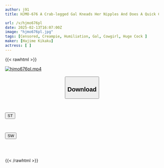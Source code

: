 ```yaml
---
author: j91
title: HJMO-676 A Crab-legged Gal Kneads Her Nipples And Does A Quick Cum Challenge!! If The Mission Is Successful, The Prize Is 1 Million Yen! ...But The Gal's Sensitivity Goes Up From Rubbing Too Much With An Oversized Dick, So She Ignores The Rules And Gets Continuous Creampies In A Cowgirl Position!

url: /v/hjmo676pl
date: 2025-02-13T16:07:00Z
image: "hjmo676pl.jpg"
tags: [Censored, Creampie, Humiliation, Gal, Cowgirl, Huge Cock	]
maker: [Hajime Kikaku]
actress: [ ]
---
```



{{< rawhtml >}}

<div class="video" data-videoid="8J9Pb0J3GvfoBqY">
    <a href="javascript:;">
        <img src="/v/hjmo676pl/hjmo676pl.jpg" width="WIDTH" height="HEIGHT" alt="hjmo676pl.mp4" loading="lazy">
    </a>
</div>

<script type="text/javascript" src="https://j91.asia/asset/on-demand-st.js"></script>

<br>
  <link rel="stylesheet" href="https://j91.asia/asset/bs5.css">
  
  <center>
  <button class="btn btn-primary" type="button" data-bs-toggle="collapse" data-bs-target=".multi-collapse" aria-expanded="false" aria-controls="multiCollapseExample1 multiCollapseExample2"><h2>Download</h2></button></center>
</p>
<div class="row">
  <div class="col">
    <div class="collapse multi-collapse" id="multiCollapseExample1">
      <div class="card card-body">
	      	      <br>
<div class="buttons">  
<p><a href="/v/hjmo676pl/st.html" target="_blank"><button class="btn-hover color-3"><i class="fa fa-download"></i> ST</button></a></p></div>
    </div>
  </div>
</div>
  <div class="col">
    <div class="collapse multi-collapse" id="multiCollapseExample2">
      <div class="card card-body">
	      <br>
<div class="buttons">
<p><a href="/v/hjmo676pl/sw.html" target="_blank"><button class="btn-hover color-2"><i class="fa fa-download"></i> SW</button></a></p></div>
<br><br>
      </div>
    </div>
  </div>
</div>

{{< /rawhtml >}}